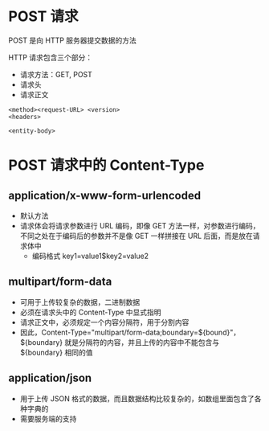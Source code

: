 # POST 请求

POST 是向 HTTP 服务器提交数据的方法

HTTP 请求包含三个部分：

- 请求方法：GET, POST
- 请求头
- 请求正文

```
<method><request-URL> <version>
<headers>

<entity-body>
```

# POST 请求中的 Content-Type

## application/x-www-form-urlencoded

- 默认方法
- 请求体会将请求参数进行 URL 编码，即像 GET 方法一样，对参数进行编码，不同之处在于编码后的参数并不是像 GET 一样拼接在 URL 后面，而是放在请求体中
	- 编码格式 key1=value1$key2=value2

## multipart/form-data

- 可用于上传较复杂的数据，二进制数据
- 必须在请求头中的 Content-Type 中显式指明
- 请求正文中，必须规定一个内容分隔符，用于分割内容
- 因此，Content-Type="multipart/form-data;boundary=${bound}"，${boundary} 就是分隔符的内容，并且上传的内容中不能包含与 ${boundary} 相同的值

## application/json

- 用于上传 JSON 格式的数据，而且数据结构比较复杂的，如数组里面包含了各种字典的
- 需要服务端的支持


